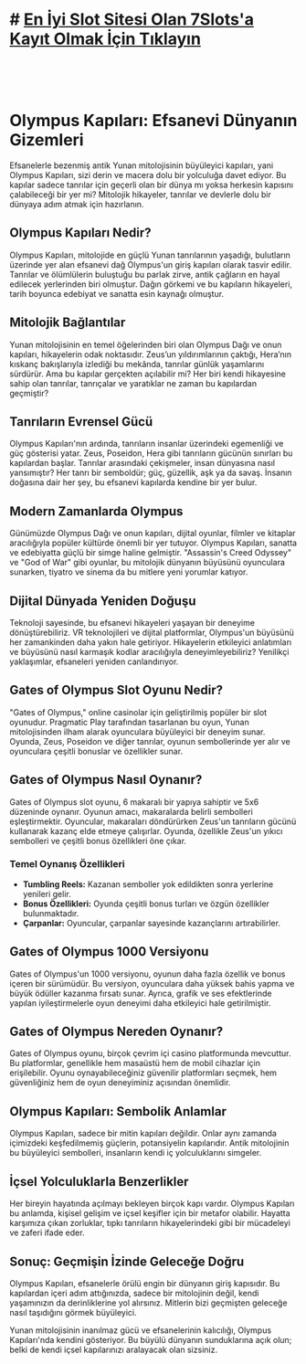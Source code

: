 # # [En İyi Slot Sitesi Olan 7Slots'a Kayıt Olmak İçin Tıklayın](https://cutt.ly/YeWLXODU)

<br>
<br>
<br>

# Olympus Kapıları: Efsanevi Dünyanın Gizemleri

Efsanelerle bezenmiş antik Yunan mitolojisinin büyüleyici kapıları, yani Olympus Kapıları, sizi derin ve macera dolu bir yolculuğa davet ediyor. Bu kapılar sadece tanrılar için geçerli olan bir dünya mı yoksa herkesin kapısını çalabileceği bir yer mi? Mitolojik hikayeler, tanrılar ve devlerle dolu bir dünyaya adım atmak için hazırlanın.

## Olympus Kapıları Nedir?

Olympus Kapıları, mitolojide en güçlü Yunan tanrılarının yaşadığı, bulutların üzerinde yer alan efsanevi dağ Olympus'un giriş kapıları olarak tasvir edilir. Tanrılar ve ölümlülerin buluştuğu bu parlak zirve, antik çağların en hayal edilecek yerlerinden biri olmuştur. Dağın görkemi ve bu kapıların hikayeleri, tarih boyunca edebiyat ve sanatta esin kaynağı olmuştur.

## Mitolojik Bağlantılar

Yunan mitolojisinin en temel öğelerinden biri olan Olympus Dağı ve onun kapıları, hikayelerin odak noktasıdır. Zeus’un yıldırımlarının çaktığı, Hera’nın kıskanç bakışlarıyla izlediği bu mekânda, tanrılar günlük yaşamlarını sürdürür. Ama bu kapılar gerçekten açılabilir mi? Her biri kendi hikayesine sahip olan tanrılar, tanrıçalar ve yaratıklar ne zaman bu kapılardan geçmiştir?

## Tanrıların Evrensel Gücü

Olympus Kapıları'nın ardında, tanrıların insanlar üzerindeki egemenliği ve güç gösterisi yatar. Zeus, Poseidon, Hera gibi tanrıların gücünün sınırları bu kapılardan başlar. Tanrılar arasındaki çekişmeler, insan dünyasına nasıl yansımıştır? Her tanrı bir semboldür; güç, güzellik, aşk ya da savaş. İnsanın doğasına dair her şey, bu efsanevi kapılarda kendine bir yer bulur.

## Modern Zamanlarda Olympus

Günümüzde Olympus Dağı ve onun kapıları, dijital oyunlar, filmler ve kitaplar aracılığıyla popüler kültürde önemli bir yer tutuyor. Olympus Kapıları, sanatta ve edebiyatta güçlü bir simge haline gelmiştir. "Assassin's Creed Odyssey" ve "God of War" gibi oyunlar, bu mitolojik dünyanın büyüsünü oyunculara sunarken, tiyatro ve sinema da bu mitlere yeni yorumlar katıyor.

## Dijital Dünyada Yeniden Doğuşu

Teknoloji sayesinde, bu efsanevi hikayeleri yaşayan bir deneyime dönüştürebiliriz. VR teknolojileri ve dijital platformlar, Olympus'un büyüsünü her zamankinden daha yakın hale getiriyor. Hikayelerin etkileyici anlatımları ve büyüsünü nasıl karmaşık kodlar aracılığıyla deneyimleyebiliriz? Yenilikçi yaklaşımlar, efsaneleri yeniden canlandırıyor.

## Gates of Olympus Slot Oyunu Nedir?

"Gates of Olympus," online casinolar için geliştirilmiş popüler bir slot oyunudur. Pragmatic Play tarafından tasarlanan bu oyun, Yunan mitolojisinden ilham alarak oyunculara büyüleyici bir deneyim sunar. Oyunda, Zeus, Poseidon ve diğer tanrılar, oyunun sembollerinde yer alır ve oyunculara çeşitli bonuslar ve özellikler sunar.

## Gates of Olympus Nasıl Oynanır?

Gates of Olympus slot oyunu, 6 makaralı bir yapıya sahiptir ve 5x6 düzeninde oynanır. Oyunun amacı, makaralarda belirli sembolleri eşleştirmektir. Oyuncular, makaraları döndürürken Zeus'un tanrıların gücünü kullanarak kazanç elde etmeye çalışırlar. Oyunda, özellikle Zeus'un yıkıcı sembolleri ve çeşitli bonus özellikleri öne çıkar.

### Temel Oynanış Özellikleri

- **Tumbling Reels:** Kazanan semboller yok edildikten sonra yerlerine yenileri gelir.
- **Bonus Özellikleri:** Oyunda çeşitli bonus turları ve özgün özellikler bulunmaktadır.
- **Çarpanlar:** Oyuncular, çarpanlar sayesinde kazançlarını artırabilirler.

## Gates of Olympus 1000 Versiyonu

Gates of Olympus'un 1000 versiyonu, oyunun daha fazla özellik ve bonus içeren bir sürümüdür. Bu versiyon, oyunculara daha yüksek bahis yapma ve büyük ödüller kazanma fırsatı sunar. Ayrıca, grafik ve ses efektlerinde yapılan iyileştirmelerle oyun deneyimi daha etkileyici hale getirilmiştir.

## Gates of Olympus Nereden Oynanır?

Gates of Olympus oyunu, birçok çevrim içi casino platformunda mevcuttur. Bu platformlar, genellikle hem masaüstü hem de mobil cihazlar için erişilebilir. Oyunu oynayabileceğiniz güvenilir platformları seçmek, hem güvenliğiniz hem de oyun deneyiminiz açısından önemlidir.

## Olympus Kapıları: Sembolik Anlamlar

Olympus Kapıları, sadece bir mitin kapıları değildir. Onlar aynı zamanda içimizdeki keşfedilmemiş güçlerin, potansiyelin kapılarıdır. Antik mitolojinin bu büyüleyici sembolleri, insanların kendi iç yolculuklarını simgeler.

## İçsel Yolculuklarla Benzerlikler

Her bireyin hayatında açılmayı bekleyen birçok kapı vardır. Olympus Kapıları bu anlamda, kişisel gelişim ve içsel keşifler için bir metafor olabilir. Hayatta karşımıza çıkan zorluklar, tıpkı tanrıların hikayelerindeki gibi bir mücadeleyi ve zaferi ifade eder.

## Sonuç: Geçmişin İzinde Geleceğe Doğru

Olympus Kapıları, efsanelerle örülü engin bir dünyanın giriş kapısıdır. Bu kapılardan içeri adım attığınızda, sadece bir mitolojinin değil, kendi yaşamınızın da derinliklerine yol alırsınız. Mitlerin bizi geçmişten geleceğe nasıl taşıdığını görmek büyüleyici.

Yunan mitolojisinin inanılmaz gücü ve efsanelerinin kalıcılığı, Olympus Kapıları'nda kendini gösteriyor. Bu büyülü dünyanın sunduklarına açık olun; belki de kendi içsel kapılarınızı aralayacak olan sizsiniz.
